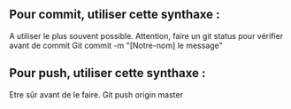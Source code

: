 ## Pour commit, utiliser cette synthaxe :
 A utiliser le plus souvent possible.
 Attention, faire un git status pour vérifier avant de commit
    Git commit -m "[Notre-nom] le message"
## Pour push, utiliser cette synthaxe :
 Etre sûr avant de le faire.
    Git push origin master
